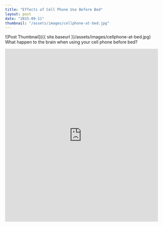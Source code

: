 ```yaml
---
title: "Effects of Cell Phone Use Before Bed"
layout: post
date: "2015-09-11"
thumbnail: "/assets/images/cellphone-at-bed.jpg"
---
```

![Post Thumbnail]({{ site.baseurl }}/assets/images/cellphone-at-bed.jpg)
What happen to the brain when using your cell phone before bed?
<!--more-->

<iframe src="https://docs.google.com/presentation/d/1ww_tCYLC4AcQXHz6-Gghm4jv8zZKEqDgtMbJNKDepKc/embed?start=false&loop=false&delayms=3000" frameborder="0" width="100%" height="569" allowfullscreen="true" mozallowfullscreen="true" webkitallowfullscreen="true"></iframe>
